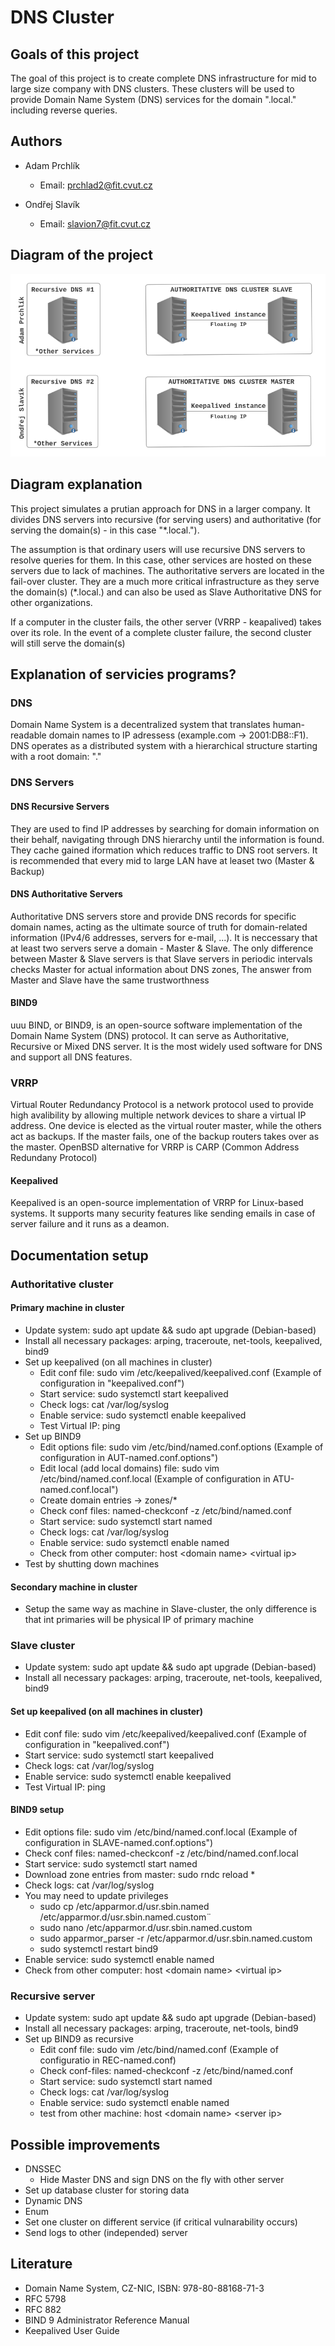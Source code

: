 # DNS Cluster

## Goals of this project

The goal of this project is to create complete DNS infrastructure for mid to large size company with DNS clusters. These clusters will be used to provide Domain Name System (DNS) services for the domain ".local." including reverse queries.

## Authors

- Adam Prchlík
  - Email: [prchlad2@fit.cvut.cz](mailto:adam.prchlik@example.com)

- Ondřej Slavík
  - Email: [slavion7@fit.cvut.cz](mailto:slavion7@fit.cvut.cz)

## Diagram of the project

![Diagram Of network](src/diagram.png)

## Diagram explanation

This project simulates a prutian approach for DNS in a larger company. 
It divides DNS servers into recursive (for serving users) and authoritative (for serving the domain(s) - in this case "*.local."). 

The assumption is that ordinary users will use recursive DNS servers to resolve queries for them. In this case, other services are hosted on these servers due to lack of machines.
The authoritative servers are located in the fail-over cluster. They are a much more critical infrastructure as they serve the domain(s) (*.local.) and can also be used as Slave Authoritative DNS for other organizations. 

If a computer in the cluster fails, the other server (VRRP - keapalived) takes over its role.
In the event of a complete cluster failure, the second cluster will still serve the domain(s)

## Explanation of servicies programs? 

### DNS

Domain Name System is a decentralized system that translates human-readable domain names to IP adressess (example.com -> 2001:DB8::F1). DNS operates as a distributed system with a hierarchical structure starting with a root domain: "." 

### DNS Servers

#### DNS Recursive Servers

They are used to find IP addresses by searching for domain information on their behalf, navigating through DNS hierarchy until the information is found. They cache gained iformation which reduces traffic to DNS root servers. It is recommended that every mid to large LAN have at leaset two (Master & Backup)

#### DNS Authoritative Servers

Authoritative DNS servers store and provide DNS records for specific domain names, acting as the ultimate source of truth for domain-related information (IPv4/6 addresses, servers for e-mail, ...). It is neccessary that at least two servers serve a domain - Master & Slave. The only difference between Master & Slave servers is that Slave servers in periodic intervals checks Master for actual information about DNS zones, The answer from Master and Slave have the same trustworthness

#### BIND9
uuu
BIND, or BIND9, is an open-source software implementation of the Domain Name System (DNS) protocol. It can serve as Authoritative, Recursive or Mixed DNS server. It is the most widely used software for DNS and support all DNS features.

### VRRP

Virtual Router Redundancy Protocol is a network protocol used to provide high avalibility by allowing multiple network devices to share a virtual IP address. One device is elected as the virtual router master, while the others act as backups. If the master fails, one of the backup routers takes over as the master. OpenBSD alternative for VRRP is CARP (Common Address Redundany Protocol)

#### Keepalived 

Keepalived is an open-source implementation of VRRP for Linux-based systems. It supports many security features like sending emails in case of server failure and it runs as a deamon.

## Documentation setup

### Authoritative cluster

#### Primary machine in cluster

- Update system: sudo apt update && sudo apt upgrade (Debian-based)
- Install all necessary packages: arping, traceroute, net-tools, keepalived, bind9
- Set up keepalived (on all machines in cluster)
  - Edit conf file: sudo vim /etc/keepalived/keepalived.conf (Example of configuration in "keepalived.conf")
  - Start service: sudo systemctl start keepalived
  - Check logs: cat /var/log/syslog
  - Enable service: sudo systemctl enable keepalived
  - Test Virtual IP: ping <Virtual IP>
- Set up BIND9
  - Edit options file: sudo vim /etc/bind/named.conf.options (Example of configuration in AUT-named.conf.options")
  - Edit local (add local domains) file: sudo vim /etc/bind/named.conf.local (Example of configuration in ATU-named.conf.local")
  - Create domain entries -> zones/*
  - Check conf files: named-checkconf -z /etc/bind/named.conf
  - Start service: sudo systemctl start named
  - Check logs: cat /var/log/syslog
  - Enable service: sudo systemctl enable named
  - Check from other computer: host \<domain name\> \<virtual ip\>
- Test by shutting down machines

#### Secondary machine in cluster

- Setup the same way as machine in Slave-cluster, the only difference is that int primaries will be physical IP of primary machine

### Slave cluster

- Update system: sudo apt update && sudo apt upgrade (Debian-based)
- Install all necessary packages: arping, traceroute, net-tools, keepalived, bind9

#### Set up keepalived (on all machines in cluster)
- Edit conf file: sudo vim /etc/keepalived/keepalived.conf (Example of configuration in "keepalived.conf")
- Start service: sudo systemctl start keepalived
- Check logs: cat /var/log/syslog
- Enable service: sudo systemctl enable keepalived
- Test Virtual IP: ping <Virtual IP>
 
#### BIND9 setup 
- Edit options file: sudo vim /etc/bind/named.conf.local (Example of configuration in SLAVE-named.conf.options")
- Check conf files: named-checkconf -z /etc/bind/named.conf.local
- Start service: sudo systemctl start named
- Download zone entries from master: sudo rndc reload *
- Check logs: cat /var/log/syslog
- You may need to update privileges
  - sudo cp /etc/apparmor.d/usr.sbin.named /etc/apparmor.d/usr.sbin.named.custom¨
  - sudo nano /etc/apparmor.d/usr.sbin.named.custom
  - sudo apparmor_parser -r /etc/apparmor.d/usr.sbin.named.custom
  - sudo systemctl restart bind9
- Enable service: sudo systemctl enable named
- Check from other computer: host \<domain name\> \<virtual ip\>

### Recursive server

- Update system: sudo apt update && sudo apt upgrade (Debian-based)
- Install all necessary packages: arping, traceroute, net-tools, bind9
- Set up BIND9 as recursive
  - Edit conf file: sudo vim /etc/bind/named.conf (Example of configuratio in REC-named.conf)
  - Check conf-files: named-checkconf -z /etc/bind/named.conf
  - Start service: sudo systemctl start named
  - Check logs: cat /var/log/syslog
  - Enable service: sudo systemctl enable named
  - test from other machine: host \<domain name\> \<server ip\> 

## Possible improvements

- DNSSEC
  - Hide Master DNS and sign DNS on the fly with other server
- Set up database cluster for storing data
- Dynamic DNS
- Enum
- Set one cluster on different service (if critical vulnarability occurs)
- Send logs to other (independed) server

## Literature

- Domain Name System, CZ-NIC, ISBN: 978-80-88168-71-3
- RFC 5798
- RFC 882
- BIND 9 Administrator Reference Manual
- Keepalived User Guide
